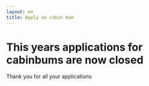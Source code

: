 ```yaml
---
layout: en
title: Apply as cabin bum
---
```

<h1>This years applications for cabinbums are now closed</h1>
<p> Thank you for all your applications </p> 
